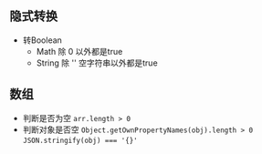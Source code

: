 ## 隐式转换
- 转Boolean
  - Math  除 0 以外都是true
  - String  除 '' 空字符串以外都是true

## 数组
- 判断是否为空
  `arr.length > 0`
- 判断对象是否空
  `Object.getOwnPropertyNames(obj).length > 0`
  `JSON.stringify(obj) === '{}'`